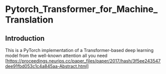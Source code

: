 # Pytorch_Transformer_for_Machine_Translation
## Introduction
This is a PyTorch implementation of a Transformer-based deep learning model from the well-known attention all you need [https://proceedings.neurips.cc/paper_files/paper/2017/hash/3f5ee243547dee91fbd053c1c4a845aa-Abstract.html]


